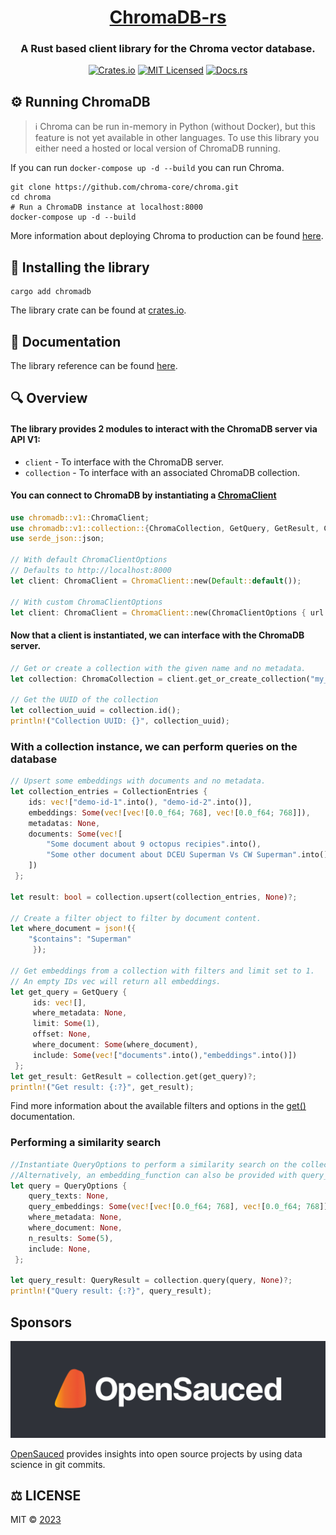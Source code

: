 <div align="center">
  <h1><a href="https://crates.io/crates/chromadb">ChromaDB-rs</a></h1>
  <h3>A Rust based client library for the Chroma vector database.</h3>
  <a href="https://crates.io/crates/chromadb"><img src="https://img.shields.io/crates/v/chromadb.svg" alt="Crates.io"></a>
  <a href="https://github.com/Anush008/chromadb-rs/blob/master/LICENSE"><img src="https://img.shields.io/badge/license-mit-blue.svg" alt="MIT Licensed"></a>
  <a href="https://docs.rs/chromadb"><img src="https://img.shields.io/docsrs/chromadb/latest" alt="Docs.rs"></a>
</div>

## ⚙️ Running ChromaDB
> ℹ Chroma can be run in-memory in Python (without Docker), but this feature is not yet available in other languages.
> To use this library you either need a hosted or local version of ChromaDB running.

If you can run `docker-compose up -d --build` you can run Chroma.

```shell
git clone https://github.com/chroma-core/chroma.git
cd chroma
# Run a ChromaDB instance at localhost:8000
docker-compose up -d --build
```

More information about deploying Chroma to production can be found [here](https://docs.trychroma.com/deployment).

## 🚀 Installing the library
```shell
cargo add chromadb
```
The library crate can be found at [crates.io](https://crates.io/crates/chromadb).

## 📖 Documentation
The library reference can be found [here](https://docs.rs/chromadb).

## 🔍 Overview

#### The library provides 2 modules to interact with the ChromaDB server via API V1:
 * `client` - To interface with the ChromaDB server.
 * `collection` - To interface with an associated ChromaDB collection.

#### You can connect to ChromaDB by instantiating a [ChromaClient](https://docs.rs/chromadb/latest/chromadb/v1/client/struct.ChromaClient.html)
 
 ```rust
use chromadb::v1::ChromaClient;
use chromadb::v1::collection::{ChromaCollection, GetQuery, GetResult, CollectionEntries};
use serde_json::json;

// With default ChromaClientOptions
// Defaults to http://localhost:8000
let client: ChromaClient = ChromaClient::new(Default::default());

// With custom ChromaClientOptions
let client: ChromaClient = ChromaClient::new(ChromaClientOptions { url: "<CHROMADB_URL>".into() });
```

#### Now that a client is instantiated, we can interface with the ChromaDB server.

 ```rust
// Get or create a collection with the given name and no metadata.
let collection: ChromaCollection = client.get_or_create_collection("my_collection", None)?;

// Get the UUID of the collection
let collection_uuid = collection.id();
println!("Collection UUID: {}", collection_uuid);
```

###  With a collection instance, we can perform queries on the database

```rust
// Upsert some embeddings with documents and no metadata.
let collection_entries = CollectionEntries {
    ids: vec!["demo-id-1".into(), "demo-id-2".into()],
    embeddings: Some(vec![vec![0.0_f64; 768], vec![0.0_f64; 768]]),
    metadatas: None,
    documents: Some(vec![
        "Some document about 9 octopus recipies".into(),
        "Some other document about DCEU Superman Vs CW Superman".into()
    ])
 };
 
let result: bool = collection.upsert(collection_entries, None)?;

// Create a filter object to filter by document content.
let where_document = json!({
    "$contains": "Superman"
     });
 
// Get embeddings from a collection with filters and limit set to 1. 
// An empty IDs vec will return all embeddings.
let get_query = GetQuery {
     ids: vec![],
     where_metadata: None,
     limit: Some(1),
     offset: None,
     where_document: Some(where_document),
     include: Some(vec!["documents".into(),"embeddings".into()])
 };
let get_result: GetResult = collection.get(get_query)?;
println!("Get result: {:?}", get_result);

```
Find more information about the available filters and options in the [get()](https://docs.rs/chromadb/latest/chromadb/v1/collection/struct.ChromaCollection.html#method.get) documentation.


### Performing a similarity search
```rust
//Instantiate QueryOptions to perform a similarity search on the collection
//Alternatively, an embedding_function can also be provided with query_texts to perform the search
let query = QueryOptions {
    query_texts: None,
    query_embeddings: Some(vec![vec![0.0_f64; 768], vec![0.0_f64; 768]]),
    where_metadata: None,
    where_document: None,
    n_results: Some(5),
    include: None,
 };
 
let query_result: QueryResult = collection.query(query, None)?;
println!("Query result: {:?}", query_result);
```
## Sponsors

[![OpenSauced logo](https://github.com/open-sauced/assets/blob/main/logos/logo-on-dark.png)](https://opensauced.pizza?utm_source=chromadbrs&utm_medium=github&utm_campaign=sponsorship)

[OpenSauced](https://opensauced.pizza?utm_source=chromadbrs&utm_medium=github&utm_campaign=sponsorship) provides insights into open source projects by using data science in git commits. 

## ⚖️ LICENSE

MIT © [2023](https://github.com/Anush008/chromadb-rs/blob/master/LICENSE)
